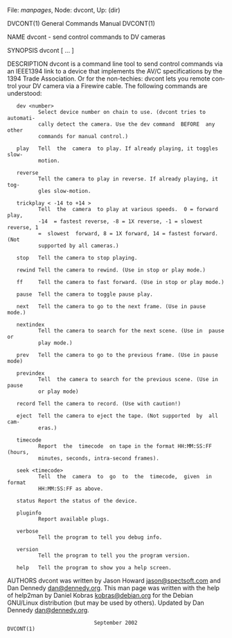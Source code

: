 File: *manpages*,  Node: dvcont,  Up: (dir)

DVCONT(1)                   General Commands Manual                  DVCONT(1)



NAME
       dvcont - send control commands to DV cameras

SYNOPSIS
       dvcont <command1> [ <command2> ... ]

DESCRIPTION
       dvcont  is a command line tool to send control commands via an IEEE1394
       link to a device that implements the AV/C specifications  by  the  1394
       Trade Association.  Or for the non-techies: dvcont lets you remote con‐
       trol your DV camera via a Firewire cable.  The following  commands  are
       understood:

       dev <number>
              Select device number on chain to use. (dvcont tries to automati‐
              cally detect the camera. Use the dev command  BEFORE  any  other
              commands for manual control.)

       play   Tell  the  camera  to play. If already playing, it toggles slow-
              motion.

       reverse
              Tell the camera to play in reverse. If already playing, it  tog‐
              gles slow-motion.

       trickplay < -14 to +14 >
              Tell  the  camera  to play at various speeds.  0 = forward play,
              -14  = fastest reverse, -8 = 1X reverse, -1 = slowest reverse, 1
              =  slowest  forward, 8 = 1X forward, 14 = fastest forward.  (Not
              supported by all cameras.)

       stop   Tell the camera to stop playing.

       rewind Tell the camera to rewind. (Use in stop or play mode.)

       ff     Tell the camera to fast forward. (Use in stop or play mode.)

       pause  Tell the camera to toggle pause play.

       next   Tell the camera to go to the next frame. (Use in pause mode.)

       nextindex
              Tell the camera to search for the next scene. (Use in  pause  or
              play mode.)

       prev   Tell the camera to go to the previous frame. (Use in pause mode)

       previndex
              Tell  the camera to search for the previous scene. (Use in pause
              or play mode)

       record Tell the camera to record. (Use with caution!)

       eject  Tell the camera to eject the tape. (Not supported  by  all  cam‐
              eras.)

       timecode
              Report  the  timecode  on tape in the format HH:MM:SS:FF (hours,
              minutes, seconds, intra-second frames).

       seek <timecode>
              Tell  the  camera  to  go  to  the  timecode,  given  in  format
              HH:MM:SS:FF as above.

       status Report the status of the device.

       pluginfo
              Report available plugs.

       verbose
              Tell the program to tell you debug info.

       version
              Tell the program to tell you the program version.

       help   Tell the program to show you a help screen.

AUTHORS
       dvcont  was  written  by  Jason  Howard  <jason@spectsoft.com>  and Dan
       Dennedy <dan@dennedy.org>.  This man page was written with the help  of
       help2man  by Daniel Kobras <kobras@debian.org> for the Debian GNU/Linux
       distribution (but may be  used  by  others).  Updated  by  Dan  Dennedy
       <dan@dennedy.org>.




                                September 2002                       DVCONT(1)
